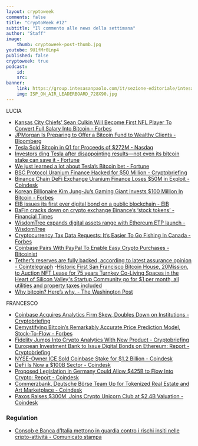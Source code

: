 ```yaml
---
layout: cryptoweek
comments: false
title: "CryptoWeek #12"
subtitle: "Il commento alle news della settimana" 
author: "Staff"
image:
    thumb: cryptoweek-post-thumb.jpg
youtube: 9U1fMr0Lnp4
published: false
cryptoweek: true
podcast:
    id: 
    src: 
banner:
    link: https://group.intesasanpaolo.com/it/sezione-editoriale/intesa-sanpaolo-on-air?utm_campaign=GoldInstitute&utm_source=GoldInstitute&utm_medium=Banner_CPM&utm_content=DisplayAwareness&utm_term=GoldInstitute_Banner_CPM_GoldInstitute_
    img: ISP_ON_AIR_LEADERBOARD_728X90.jpg
---
```


LUCIA

- [Kansas City Chiefs’ Sean Culkin Will Become First NFL Player To Convert Full Salary Into Bitcoin - Forbes](https://www.forbes.com/sites/nicholasreimann/2021/04/26/kansas-city-chiefs-sean-culkin-will-become-first-nfl-player-to-convert-full-salary-into-bitcoin/)
- [JPMorgan Is Preparing to Offer a Bitcoin Fund to Wealthy Clients - Bloomberg](https://www.bloomberg.com/news/articles/2021-04-26/jpmorgan-is-preparing-to-offer-a-bitcoin-fund-to-wealthy-clients)
- [Tesla Sold Bitcoin in Q1 for Proceeds of $272M - Nasdaq](https://www.nasdaq.com/articles/tesla-sold-bitcoin-in-q1-for-proceeds-of-%24272m-2021-04-26)
- [Investors ding Tesla after disappointing results—not even its bitcoin stake can save it - Fortune](https://fortune.com/2021/04/27/investors-ding-tesla-after-disappointing-results-not-even-its-bitcoin-stake-can-save-it/)
- [We just learned a lot about Tesla’s Bitcoin bet - Fortune](https://fortune.com/2021/04/27/tesla-tsla-bitcoin-btc-bet-how-much-has-it-made-elon-musk-profits/)
- [BSC Protocol Uranium Finance Hacked for $50 Million - Cryptpbriefing](https://cryptobriefing.com/bsc-protocol-uranium-finance-hacked-50-million/)
- [Binance Chain DeFi Exchange Uranium Finance Loses $50M in Exploit - Coindesk](https://www.coindesk.com/binance-smart-chain-defi-exchange-uranium-finance-exploit)
- [Korean Billionaire Kim Jung-Ju’s Gaming Giant Invests $100 Million In Bitcoin - Forbes](https://www.forbes.com/sites/jonathanburgos/2021/04/28/korean-billionaire-kim-jung-jus-gaming-giant-invests-100-million-in-bitcoin/?sh=460f48c76a2d)
- [EIB issues its first ever digital bond on a public blockchain - EIB](https://www.eib.org/en/press/all/2021-141-european-investment-bank-eib-issues-its-first-ever-digital-bond-on-a-public-blockchain)
- [BaFin cracks down on crypto exchange Binance’s ‘stock tokens’ - Financial Times](https://www.ft.com/content/f52826e7-b2e7-4619-800e-782bf3f7da55)
- [WisdomTree expands digital assets range with Ethereum ETP launch - WisdomTree](https://www.wisdomtree.eu/en-gb/press-room/tabs/latest-news/wisdomtree-expands-digital-assets-range-with-ethereum-etp-launch)
- [Cryptocurrency Tax Data Requests: It’s Easier To Go Fishing In Canada - Forbes](https://www.forbes.com/sites/taxnotes/2021/04/29/cryptocurrency-tax-data-requests-its-easier-to-go-fishing-in-canada/?sh=3a63b70c2fd5)
- [Coinbase Pairs With PayPal To Enable Easy Crypto Purchases - Bitcoinist](https://bitcoinist.com/coinbase-pairs-with-paypal-to-enable-easy-crypto-purchases/)
- [Tether’s reserves are fully backed, according to latest assurance opinion - Cointelegraph](https://cointelegraph.com/news/tether-s-reserves-are-fully-backed-according-to-latest-assurance-opinion)
-[Historic First San Francisco Bitcoin House, 20Mission, to Auction NFT Lease for 75 years Turnkey Co-Living Spaces in the Heart of Silicon Valley's Startup Community go for $1 per month, all utilities and property taxes included](https://financialpost.com/globe-newswire/historic-first-san-francisco-bitcoin-house-20mission-to-auction-nft-lease-for-75-years-turnkey-co-living-spaces-in-the-heart-of-silicon-valleys-startup-community-go-for-1-per-month-all-utilitie)
- [Why bitcoin? Here’s why. - The Washington Post](https://www.washingtonpost.com/opinions/letters-to-the-editor/why-bitcoin-heres-why/2021/04/25/a5c2de22-a207-11eb-b314-2e993bd83e31_story.html)

FRANCESCO

- [Coinbase Acquires Analytics Firm Skew, Doubles Down on Institutions - Cryptobriefing](https://cryptobriefing.com/coinbase-acquires-analytics-firm-skew-doubles-down-institutions/)
- [Demystifying Bitcoin’s Remarkably Accurate Price Prediction Model, Stock-To-Flow - Forbes](https://www.forbes.com/sites/stevenehrlich/2021/04/29/demystifying-bitcoins-remarkably-accurate-price-prediction-model-stock-to-flow/)
- [Fidelity Jumps Into Crypto Analytics With New Product - Cryptobriefing](https://cryptobriefing.com/fidelity-jumps-crypto-analytics-new-product/)
- [European Investment Bank to Issue Digital Bonds on Ethereum: Report - Cryptobriefing](https://cryptobriefing.com/european-investment-bank-issue-digital-bonds-ethereum-report/)
- [NYSE-Owner ICE Sold Coinbase Stake for $1.2 Billion - Coindesk](https://www.coindesk.com/nyse-owner-ice-sold-coinbase-stake-for-1-2-billion)
- [DeFi Is Now a $100B Sector - Coindesk](https://www.coindesk.com/defi-100-billion-dolla)
- [Proposed Legislation in Germany Could Allow $425B to Flow Into Crypto: Report - Coindesk](https://www.coindesk.com/proposed-legislation-in-germany-could-allow-425b-to-flow-into-crypto-report)
- [Commerzbank, Deutsche Börse Team Up for Tokenized Real Estate and Art Marketplace - Coindesk](https://www.coindesk.com/commerzbank-deutsche-borse-tokenized-real-estate-art-marketplace)
- [Paxos Raises $300M, Joins Crypto Unicorn Club at $2.4B Valuation - Coindesk](https://www.coindesk.com/paxos-raises-300m-joins-crypto-unicorn-club-at-2-4b-valuation)

### Regulation
- [Consob e Banca d’Italia mettono in guardia contro i rischi insiti nelle cripto-attività - Comunicato stampa](https://www.bancaditalia.it/media/comunicati/documenti/2021-01/CS_Congiunto_BI_CONSOB_cryptoasset.pdf)